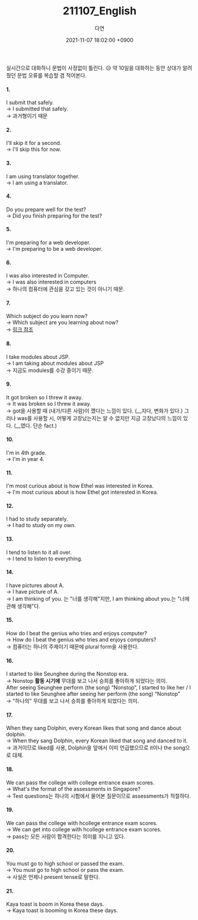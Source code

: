 ﻿---
title: 211107_English
author: 다연
date: 2021-11-07 18:02:00 +0900
categories: [Blogging, English]
tags: [English]
---
실시간으로 대화하니 문법이 사정없이 틀린다. 😥 약 10일을 대화하는 동안 상대가 알려줬던 문법 오류를 복습할 겸 적어본다.

#### 1. 
I submit that safely.  
→ I submitted that safely.  
→ 과거형이기 때문
#### 2. 
I'll skip it for a second.  
→ I'll skip this for now.
#### 3. 
I am using translator together.  
→ I am using a translator.
#### 4. 
Do you prepare well for the test?  
→ Did you finish preparing for the test?
#### 5. 
I'm preparing for a web developer.  
→ I'm preparing to be a web developer.
#### 6. 
I was also interested in Computer.  
→ I was also interested in computers  
→ 하나의 컴퓨터에 관심을 갖고 있는 것이 아니기 때문.
#### 7. 
Which subject do you learn now?  
→ Which subject are you learning about now?  
→ [링크 참조](https://kttistory.tistory.com/4)
#### 8. 
I take modules about JSP.  
→ I am taking about modules about JSP  
→ 지금도 modules를 수강 중이기 때문.
#### 9. 
It got broken so I threw it away.  
→ It was broken so I threw it away.  
→ got을 사용할 때 (내가/다른 사람)이 깼다는 느낌이 있다. (__지다, 변화가 있다.) 그러나 was를 사용할 시, 어떻게 고장났는지는 알 수 없지만 지금 고장났다의 느낌이 있다. (__였다. 단순 fact.)
#### 10. 
I'm in 4th grade.  
→ I'm in year 4.
#### 11. 
I'm most curious about is how Ethel was interested in Korea.  
→ I'm most curious about is how Ethel got interested in Korea.
#### 12. 
I had to study separately.  
→ I had to study on my own.
#### 13. 
I tend to listen to it all over.  
→ I tend to listen to everything.
#### 14. 
I have  pictures about A.  
→ I have picture of A.  
→ I am thinking of you. 는 "너를 생각해"지만, I am thinking about you.는 "너에 관해 생각해"다. 
#### 15. 
How do I beat the genius who tries and enjoys computer?  
→ How do I beat the genius who tries and enjoys computers?  
→ 컴퓨터는 하나의 주제이기 때문에 plural form을 사용한다.
#### 16. 
I started to like Seunghee during the Nonstop era.  
→ Nonstop **활동 시기에** 무대를 보고 나서 승희를 좋아하게 되었다는 의미.  
After seeing Seunghee perform (the song) “Nonstop”, I started to like her / I started to like Seunghee after seeing her perform (the song) “Nonstop”  
→ "하나의" 무대를 보고 나서 승희를 좋아하게 되었다는 의미.
#### 17. 
When they sang Dolphin, every Korean likes that song and dance about dolphin.  
→ When they sang Dolphin, every Korean liked that song and danced to it.  
→ 과거이므로 liked를 사용, Dolphin을 앞에서 이미 언급했으므로 it이나 the song으로 대체.
#### 18. 
We can pass the college with college entrance exam scores.   
→ What's the format of the assessments in Singapore?  
→ Test questions는 하나의 시험에서 물어본 질문이므로 assessments가 적절하다.
#### 19. 
We can pass the college with hcollege entrance exam scores.  
→ We can get into college with hcollege entrance exam scores.  
→ pass는 모든 사람이 합격한다는 의미를 지니고 있다.
#### 20. 
You must go to high school or passed the exam.  
→ You must go to high school or pass the exam.  
→ 사실은 언제나 present tense로 말한다.  
#### 21. 
Kaya toast is boom in Korea these days.  
→ Kaya toast is booming in Korea these days.  
